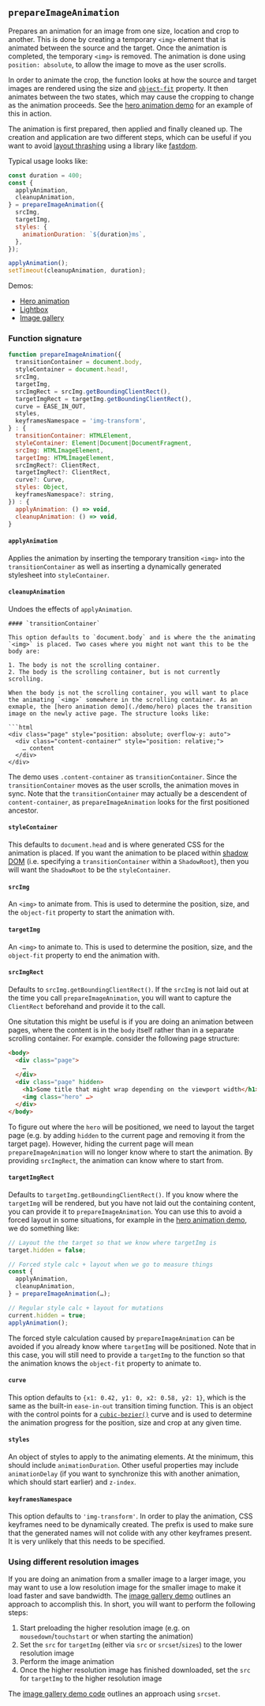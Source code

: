 ## `prepareImageAnimation`

Prepares an animation for an image from one size, location and crop to another. This is done by creating a temporary `<img>` element that is animated between the source and the target. Once the animation is completed, the temporary `<img>` is removed. The animation is done using `position: absolute`, to allow the image to move as the user scrolls.

In order to animate the crop, the function looks at how the source and target images are rendered using the size and [`object-fit`](https://developer.mozilla.org/en-US/docs/Web/CSS/object-fit) property. It then animates between the two states, which may cause the cropping to change as the animation proceeds. See the [hero animation demo](./demo/hero) for an example of this in action.

The animation is first prepared, then applied and finally cleaned up. The creation and application are two different steps, which can be useful if you want to avoid [layout thrashing](https://developers.google.com/web/fundamentals/performance/rendering/avoid-large-complex-layouts-and-layout-thrashing#avoid_forced_synchronous_layouts) using a library like [fastdom](https://github.com/wilsonpage/fastdom).

Typical usage looks like:

```javascript
const duration = 400;
const {
  applyAnimation,
  cleanupAnimation,
} = prepareImageAnimation({
  srcImg,
  targetImg,
  styles: {
    animationDuration: `${duration}ms`,
  },
});

applyAnimation();
setTimeout(cleanupAnimation, duration);
```

Demos:

* [Hero animation](./demo/hero)
* [Lightbox](./demo/lightbox)
* [Image gallery](./demo/gallery)

### Function signature

```javascript
function prepareImageAnimation({
  transitionContainer = document.body,
  styleContainer = document.head!,
  srcImg,
  targetImg,
  srcImgRect = srcImg.getBoundingClientRect(),
  targetImgRect = targetImg.getBoundingClientRect(),
  curve = EASE_IN_OUT,
  styles,
  keyframesNamespace = 'img-transform',
} : {
  transitionContainer: HTMLElement,
  styleContainer: Element|Document|DocumentFragment,
  srcImg: HTMLImageElement,
  targetImg: HTMLImageElement,
  srcImgRect?: ClientRect,
  targetImgRect?: ClientRect,
  curve?: Curve,
  styles: Object,
  keyframesNamespace?: string,
}) : {
  applyAnimation: () => void,
  cleanupAnimation: () => void,
}
```

#### `applyAnimation`

Applies the animation by inserting the temporary transition `<img>` into the `transitionContainer` as well as inserting a dynamically generated stylesheet into `styleContainer`.

#### `cleanupAnimation`

Undoes the effects of `applyAnimation`. 

```
#### `transitionContainer`

This option defaults to `document.body` and is where the the animating `<img>` is placed. Two cases where you might not want this to be the body are:

1. The body is not the scrolling container.
2. The body is the scrolling container, but is not currently scrolling.

When the body is not the scrolling container, you will want to place the animating `<img>` somewhere in the scrolling container. As an exmaple, the [hero animation demo](./demo/hero) places the transition image on the newly active page. The structure looks like:

```html
<div class="page" style="position: absolute; overflow-y: auto">
  <div class="content-container" style="position: relative;">
    … content
  </div>
</div>
```
  
The demo uses `.content-container` as `transitionContainer`. Since the `transitionContainer` moves as the user scrolls, the animation moves in sync. Note that the `transitionContainer` may actually be a descendent of `content-container`, as `prepareImageAnimation` looks for the first positioned ancestor.

#### `styleContainer`

This defaults to `document.head` and is where generated CSS for the animation is placed. If you want the animation to be placed within [shadow DOM](https://developer.mozilla.org/en-US/docs/Web/Web_Components/Using_shadow_DOM) (i.e. specifying a `transitionContainer` within a `ShadowRoot`), then you will want the `ShadowRoot` to be the `styleContainer`.

#### `srcImg`

An `<img>` to animate from. This is used to determine the position, size, and the `object-fit` property to start the animation with.


#### `targetImg`

An `<img>` to animate to. This is used to determine the position, size, and the `object-fit` property to end the animation with.

#### `srcImgRect`

Defaults to `srcImg.getBoundingClientRect()`. If the `srcImg` is not laid out at the time you call `prepareImageAnimation`, you will want to capture the `ClientRect` beforehand and provide it to the call.

One situtation this might be useful is if you are doing an animation between pages, where the content is in the `body` itself rather than in a separate scrolling container. For example. consider the following page structure:

```html
<body>
  <div class="page">
    …
  </div>
  <div class="page" hidden>
    <h1>Some title that might wrap depending on the viewport width</h1>
    <img class="hero" …>
  </div>
</body>
```

To figure out where the `hero` will be positioned, we need to layout the target page (e.g. by adding `hidden` to the current page and removing it from the target page). However, hiding the current page will mean `prepareImageAnimation` will no longer know where to start the animation. By providing `srcImgRect`, the animation can know where to start from.

#### `targetImgRect`

Defaults to `targetImg.getBoundingClientRect()`. If you know where the `targetImg` will be rendered, but you have not laid out the containing content, you can provide it to `prepareImageAnimation`. You can use this to avoid a forced layout in some situations, for example in the [hero animation demo](./demo/hero), we do something like:

```javascript
// Layout the the target so that we know where targetImg is
target.hidden = false;

// Forced style calc + layout when we go to measure things
const {
  applyAnimation,
  cleanupAnimation,
} = prepareImageAnimation(…);

// Regular style calc + layout for mutations
current.hidden = true;
applyAnimation();
```

The forced style calculation caused by `prepareImageAnimation` can be avoided if you already know where `targetImg` will be positioned. Note that in this case, you will still need to provide a `targetImg` to the function so that the animation knows the `object-fit` property to animate to.

#### `curve`

This option defaults to `{x1: 0.42, y1: 0, x2: 0.58, y2: 1}`, which is the same as the built-in `ease-in-out` transition timing function. This is an object with the control points for a [`cubic-bezier()`](https://developer.mozilla.org/en-US/docs/Web/CSS/single-transition-timing-function#The_cubic-bezier()_class_of_timing_functions) curve and is used to determine the animation progress for the position, size and crop at any given time.

#### `styles`

An object of styles to apply to the animating elements. At the minimum, this should include `animationDuration`. Other useful properties may include `animationDelay` (if you want to synchronize this with another animation, which should start earlier) and `z-index`.

#### `keyframesNamespace`

This option defaults to `'img-transform'`. In order to play the animation, CSS keyframes need to be dynamically created. The prefix is used to make sure that the generated names will not colide with any other keyframes present. It is very unlikely that this needs to be specified.

### Using different resolution images

If you are doing an animation from a smaller image to a larger image, you may want to use a low resolution image for the smaller image to make it load faster and save bandwidth. The [image gallery demo](./demo/gallery) outlines an approach to accomplish this. In short, you will want to perform the following steps:

1. Start preloading the higher resolution image (e.g. on `mousedown`/`touchstart` or when starting the animation)
1. Set the `src` for `targetImg` (either via `src` or `srcset`/`sizes`) to the lower resolution image
1. Perform the image animation
1. Once the higher resolution image has finished downloaded, set the `src` for `targetImg` to the higher resolution image

The [image gallery demo code](./demo/gallery/index.js) outlines an approach using `srcset`.
